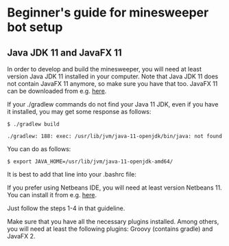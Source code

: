 # Beginner's guide for minesweeper bot setup

## Java JDK 11 and JavaFX 11

In order to develop and build the minesweeper, you will need at least version Java JDK 11 installed in your computer. Note that Java JDK 11 does not contain JavaFX 11 anymore, so make sure you have that too. JavaFX 11 can be downloaded from e.g. [here](https://gluonhq.com/products/javafx/).

If your ./gradlew commands do not find your Java 11 JDK, even if you have it installed, you may get some response as follows:

```$ ./gradlew build```

```./gradlew: 188: exec: /usr/lib/jvm/java-11-openjdk/bin/java: not found```

You can do as follows:

```$ export JAVA_HOME=/usr/lib/jvm/java-11-openjdk-amd64/```

It is best to add that line into your .bashrc file:

If you prefer using Netbeans IDE, you will need at least version Netbeans 11. You can install it from e.g. [here](https://computingforgeeks.com/install-netbeans-ide-on-debian-ubuntu-and-linux-mint/).

Just follow the steps 1-4 in that guideline.

Make sure that you have all the necessary plugins installed. Among others, you will need at least the following plugins: Groovy (contains gradle) and JavaFX 2.
